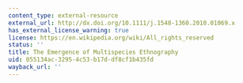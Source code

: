 ```yaml
---
content_type: external-resource
external_url: http://dx.doi.org/10.1111/j.1548-1360.2010.01069.x
has_external_license_warning: true
license: https://en.wikipedia.org/wiki/All_rights_reserved
status: ''
title: The Emergence of Multispecies Ethnography
uid: 055134ac-3295-4c53-b17d-df8cf1b435fd
wayback_url: ''
---
```

